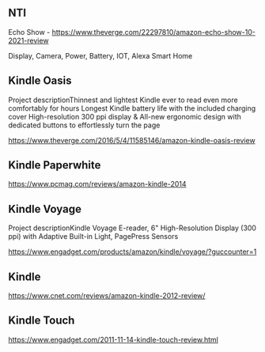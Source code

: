 NTI
---
Echo Show - https://www.theverge.com/22297810/amazon-echo-show-10-2021-review

Display, Camera, Power, Battery, IOT, Alexa Smart Home

Kindle Oasis
------------
Project descriptionThinnest and lightest Kindle ever to read even more comfortably for hours
Longest Kindle battery life with the included charging cover
High-resolution 300 ppi display & All-new ergonomic design with dedicated buttons to effortlessly turn the page

https://www.theverge.com/2016/5/4/11585146/amazon-kindle-oasis-review

Kindle Paperwhite
-----------------
https://www.pcmag.com/reviews/amazon-kindle-2014

Kindle Voyage
-------------
Project descriptionKindle Voyage E-reader, 6" High-Resolution Display (300 ppi) with Adaptive Built-in Light, PagePress Sensors

https://www.engadget.com/products/amazon/kindle/voyage/?guccounter=1

Kindle
------
https://www.cnet.com/reviews/amazon-kindle-2012-review/

Kindle Touch
------------
https://www.engadget.com/2011-11-14-kindle-touch-review.html
